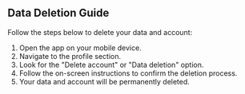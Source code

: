 ## Data Deletion Guide

Follow the steps below to delete your data and account:

1. Open the app on your mobile device.
2. Navigate to the profile section.
3. Look for the "Delete account" or "Data deletion" option.
4. Follow the on-screen instructions to confirm the deletion process.
5. Your data and account will be permanently deleted.
